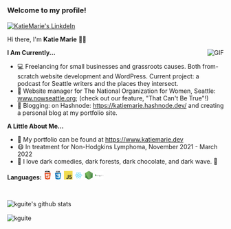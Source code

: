 ### Welcome to my profile! 

<a href="https://www.linkedin.com/in/katiemariedev/"><img align="center" alt="KatieMarie's LinkdeIn" width="22px" src="https://cdn.jsdelivr.net/npm/simple-icons@v3/icons/linkedin.svg" /></a>

Hi there, I'm **Katie Marie**  👩‍💻 

<div>
<img align="right" alt="GIF" src="https://c.tenor.com/LUZs3iI4FFwAAAAC/flower-typing.gif"/>
</div>

**I Am Currently...**
- 💻 Freelancing for small businesses and grassroots causes.  Both from-scratch website development and WordPress. Current project: a podcast for Seattle writers and the places they intersect.
- 🌱 Website manager for The National Organization for Women, Seattle: www.nowseattle.org; (check out our feature, "That Can't Be True"!)
- 📗 Blogging: on Hashnode: https://katiemarie.hashnode.dev/ and creating a personal blog at my portfolio site.


**A Little About Me...**
- 📖 My portfolio can be found at https://www.katiemarie.dev
- 😷 In treatment for Non-Hodgkins Lymphoma, November 2021 - March 2022
- 👩 I love dark comedies, dark forests, dark chocolate, and dark wave. 🎼

**Languages:**
<code><img height="20" src="https://raw.githubusercontent.com/github/explore/80688e429a7d4ef2fca1e82350fe8e3517d3494d/topics/html/html.png"></code>
<code><img height="20" src="https://raw.githubusercontent.com/github/explore/80688e429a7d4ef2fca1e82350fe8e3517d3494d/topics/css/css.png"></code>
<code><img height="20" src="https://raw.githubusercontent.com/github/explore/80688e429a7d4ef2fca1e82350fe8e3517d3494d/topics/javascript/javascript.png"></code>
<code><img height="20" src="https://raw.githubusercontent.com/github/explore/80688e429a7d4ef2fca1e82350fe8e3517d3494d/topics/react/react.png"></code>
<code><img height="20" src="https://raw.githubusercontent.com/github/explore/80688e429a7d4ef2fca1e82350fe8e3517d3494d/topics/nodejs/nodejs.png"></code>
<code><img height="20" src="https://raw.githubusercontent.com/github/explore/80688e429a7d4ef2fca1e82350fe8e3517d3494d/topics/mongodb/mongodb.png"></code>

<br>

![kguite's github stats](https://github-readme-stats.vercel.app/api?username=kguite&count_private=true&show_icons=true&theme=default)

<p><img align="center" src="https://github-readme-streak-stats.herokuapp.com/?user=kguite" alt="kguite" /></p>
